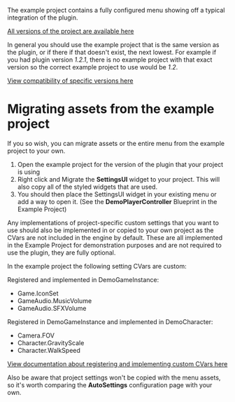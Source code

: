 The example project contains a fully configured menu showing off a typical integration of the plugin.

[All versions of the project are available here](https://goo.gl/qHDb2Y)

In general you should use the example project that is the same version as the plugin, or if there if that doesn't exist, the next lowest.
For example if you had plugin version *1.2.1*, there is no example project with that exact version so the correct example project to use would be *1.2*.

[View compatibility of specific versions here](/versions)

# Migrating assets from the example project

If you so wish, you can migrate assets or the entire menu from the example project to your own.

1. Open the example project for the version of the plugin that your project is using
2. Right click and Migrate the **SettingsUI** widget to your project. This will also copy all of the styled widgets that are used.
3. You should then place the SettingsUI widget in your existing menu or add a way to open it. (See the **DemoPlayerController** Blueprint in the Example Project)

Any implementations of project-specific custom settings that you want to use should also be implemented in or copied to your own project as the CVars are not included in the engine by default.
These are all implemented in the Example Project for demonstration purposes and are not required to use the plugin, they are fully optional.

In the example project the following setting CVars are custom:

Registered and implemented in DemoGameInstance:

- Game.IconSet
- GameAudio.MusicVolume
- GameAudio.SFXVolume

Registered in DemoGameInstance and implemented in DemoCharacter:

- Camera.FOV
- Character.GravityScale
- Character.WalkSpeed

[View documentation about registering and implementing custom CVars here](/settings/#console-variables)

Also be aware that project settings won't be copied with the menu assets, so it's worth comparing the **AutoSettings** configuration page with your own.